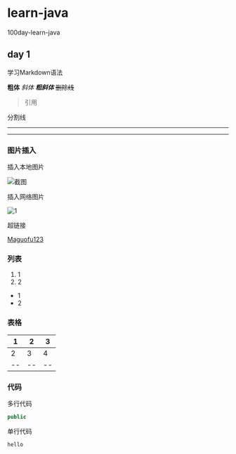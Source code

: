# learn-java
100day-learn-java
## day 1
学习Markdown语法

**粗体**
*斜体*
***粗斜体***
~~删除线~~

>引用

分割线

---
***

### 图片插入

插入本地图片

![截图](E:\desktopfiles\图片\untitled3.jpg)

插入网络图片

![1]()

超链接

[Maguofu123](https://github.com/Maguofu123)

### 列表

1. 1
2. 2

- 1
- 2

### 表格
|1|2|3|
|--|--|--|
|2|3|4|
|--|--|--|

### 代码
多行代码
```java 
public
```

单行代码

`hello`
